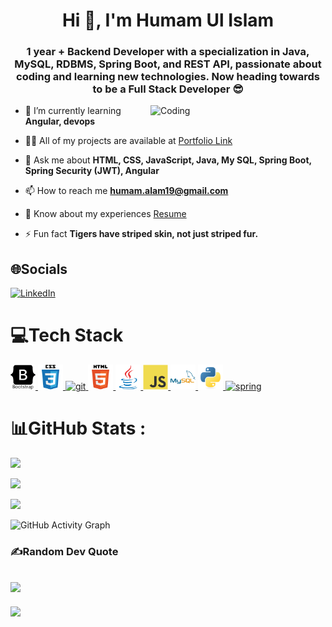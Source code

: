 <h1 align="center">Hi 👋, I'm Humam Ul Islam</h1>

<h3 align="center">1 year + Backend Developer with a
specialization in Java, MySQL, RDBMS, Spring Boot, and
REST API, passionate about coding and learning new
technologies. Now heading towards to be a Full Stack Developer 😎</h3>

<img align="right" alt="Coding" width="280" src="https://cdn.dribbble.com/users/1162077/screenshots/3848914/programmer.gif" />

- 🌱 I’m currently learning **Angular, devops**

- 👨‍💻 All of my projects are available at [Portfolio Link](https://humam-portfolio.netlify.app/)

- 💬 Ask me about **HTML, CSS, JavaScript, Java, My SQL, Spring Boot, Spring Security (JWT), Angular**

- 📫 How to reach me **humam.alam19@gmail.com**

- 📄 Know about my experiences [Resume](https://drive.google.com/file/d/1B5ua4jI8zMhwF1ndi5nLC7DQN2nhe_dC/view?usp=sharing)

- ⚡ Fun fact **Tigers have striped skin, not just striped fur.**


## 🌐Socials

[![LinkedIn](https://img.shields.io/badge/LinkedIn-%230077B5.svg?logo=linkedin&logoColor=white)](https://www.linkedin.com/in/humamul/) 



# 💻Tech Stack

<p align="left"> <a href="https://getbootstrap.com" target="_blank" rel="noreferrer"> <img src="https://raw.githubusercontent.com/devicons/devicon/master/icons/bootstrap/bootstrap-plain-wordmark.svg" alt="bootstrap" width="40" height="40"/> </a> <a href="https://www.w3schools.com/css/" target="_blank" rel="noreferrer"> <img src="https://raw.githubusercontent.com/devicons/devicon/master/icons/css3/css3-original-wordmark.svg" alt="css3" width="40" height="40"/> </a> <a href="https://git-scm.com/" target="_blank" rel="noreferrer"> <img src="https://www.vectorlogo.zone/logos/git-scm/git-scm-icon.svg" alt="git" width="40" height="40"/> </a> <a href="https://www.w3.org/html/" target="_blank" rel="noreferrer"> <img src="https://raw.githubusercontent.com/devicons/devicon/master/icons/html5/html5-original-wordmark.svg" alt="html5" width="40" height="40"/> </a> <a href="https://www.java.com" target="_blank" rel="noreferrer"> <img src="https://raw.githubusercontent.com/devicons/devicon/master/icons/java/java-original.svg" alt="java" width="40" height="40"/> </a> <a href="https://developer.mozilla.org/en-US/docs/Web/JavaScript" target="_blank" rel="noreferrer"> <img src="https://raw.githubusercontent.com/devicons/devicon/master/icons/javascript/javascript-original.svg" alt="javascript" width="40" height="40"/> </a> <a href="https://www.mysql.com/" target="_blank" rel="noreferrer"> <img src="https://raw.githubusercontent.com/devicons/devicon/master/icons/mysql/mysql-original-wordmark.svg" alt="mysql" width="40" height="40"/> </a> <a href="https://www.python.org" target="_blank" rel="noreferrer"> <img src="https://raw.githubusercontent.com/devicons/devicon/master/icons/python/python-original.svg" alt="python" width="40" height="40"/> </a> <a href="https://spring.io/" target="_blank" rel="noreferrer"> <img src="https://www.vectorlogo.zone/logos/springio/springio-icon.svg" alt="spring" width="40" height="40"/> </a> </p>


# 📊GitHub Stats :

![](https://github-readme-stats.vercel.app/api?username=humamul&theme=react&hide_border=false&include_all_commits=true&count_private=true)<br/>

![](https://github-readme-streak-stats.herokuapp.com/?user=humamul&theme=react&hide_border=false&include_all_commits=true&count_private=true)<br/>

![](https://github-readme-stats.vercel.app/api/top-langs/?username=humamul&theme=react&hide_border=false&include_all_commits=true&count_private=true&layout=compact)

![GitHub Activity Graph](https://activity-graph.herokuapp.com/graph?username=humamul&include_all_commits=true&count_private=true)


### ✍️Random Dev Quote

![](https://quotes-github-readme.vercel.app/api?type=horizontal&theme=tokyonight)
---
[![](https://visitcount.itsvg.in/api?id=Hashal890&icon=0&color=12)](https://visitcount.itsvg.in)






